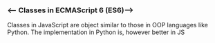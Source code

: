 <h3><-- Classes in ECMAScript 6 (ES6)--> </h3>
Classes in JavaScript are object similar to those in OOP languages like Python.
The implementation in Python is, however better in JS
